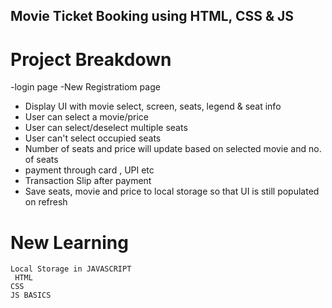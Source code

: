 ## Movie Ticket Booking using HTML, CSS & JS

# Project Breakdown
-login page
-New Registratiom page
- Display UI with movie select, screen, seats, legend & seat info
- User can select a movie/price
- User can select/deselect multiple seats
- User can't select occupied seats
- Number of seats and price will update based on selected movie and no. of seats
- payment through card , UPI etc
- Transaction Slip after payment
- Save seats, movie and price to local storage so that UI is still populated on refresh

# New Learning

    Local Storage in JAVASCRIPT
     HTML
    CSS
    JS BASICS
